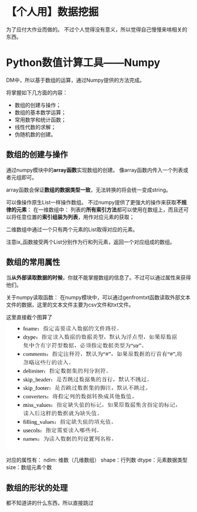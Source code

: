 # 【个人用】数据挖掘
为了应付大作业而做的。
不过个人觉得没有意义，所以觉得自己慢慢来啃相关的东西。

# Python数值计算工具——Numpy
DM中，所以基于数组的运算，通过Numpy提供的方法完成。

将掌握如下几方面的内容：
- 数组的创建与操作；
- 数组的基本数学运算；
- 常用数学和统计函数；
- 线性代数的求解；
- 伪随机数的创建。

## 数组的创建与操作
通过numpy模块中的**array函数**实现数组的创建。
像array函数内传入一个列表或者元组即可。

array函数会保证**数组的数据类型一致**，无法转换的将会统一变成string。

可以像操作原生List一样操作数组。
不过numpy提供了更强大的操作来获取**不规律的元素**：
在一维数组中：
列表的**所有索引方法**都可以使用在数组上，而且还可以将任意位置的**索引组装为列表**，用作对应元素的获取；

二维数组中通过一个只有两个元素的List取得对应的元素。

注意ix_函数接受两个List分别作为行和列元素，返回一个对应组成的数组。

## 数组的常用属性
当**从外部读取数据的时候**，你就不能掌握数组的信息了。不过可以通过属性来获得他们。

关于numpy读取函数：
在numpy模块中，可以通过genfromtxt函数读取外部文本文件的数据，这里的文本文件主要为csv文件和txt文件。

这里直接截个图算了
![Img](./FILES/ge-ren-yong-shu-ju-wa-jue.md/img-20221030153313.png)

对应的属性有：
ndim: 维数（几维数组）
shape：行列数
dtype：元素数据类型
size：数组元素个数

## 数组的形状的处理
都不知道讲的什么东西，所以直接跳过